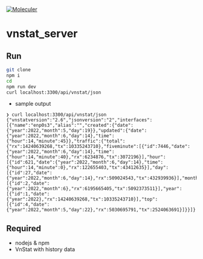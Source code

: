 [![Moleculer](https://badgen.net/badge/Powered%20by/Moleculer/0e83cd)](https://moleculer.services)

# vnstat_server

## Run
```bash
git clone
npm i
cd
npm run dev
curl localhost:3300/api/vnstat/json
```

* sample output
```
❯ curl localhost:3300/api/vnstat/json
{"vnstatversion":"2.6","jsonversion":"2","interfaces":[{"name":"enp0s3","alias":"","created":{"date":{"year":2022,"month":5,"day":19}},"updated":{"date":{"year":2022,"month":6,"day":14},"time":{"hour":14,"minute":45}},"traffic":{"total":{"rx":14240639268,"tx":10335243710},"fiveminute":[{"id":7446,"date":{"year":2022,"month":6,"day":14},"time":{"hour":14,"minute":40},"rx":6234876,"tx":3072196}],"hour":[{"id":621,"date":{"year":2022,"month":6,"day":14},"time":{"hour":14,"minute":0},"rx":122655403,"tx":43412635}],"day":[{"id":27,"date":{"year":2022,"month":6,"day":14},"rx":509024543,"tx":432939936}],"month":[{"id":2,"date":{"year":2022,"month":6},"rx":6195665405,"tx":5092373511}],"year":[{"id":1,"date":{"year":2022},"rx":14240639268,"tx":10335243710}],"top":[{"id":4,"date":{"year":2022,"month":5,"day":22},"rx":5030695791,"tx":2524063691}]}}]}
```

## Required

* nodejs & npm
* VnStat with history data